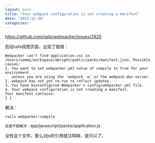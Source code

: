 ```yaml
---
layout: post
title: "Your webpack configuration is not creating a manifest"
date: "2022-12-30"
categories: 
---
```

<p><a href="https://github.com/rails/webpacker/issues/2825">https://github.com/rails/webpacker/issues/2825</a></p>

<p>启动rails视图页面，出现了报错：</p>

<pre>
<code>Webpacker can&#39;t find application.css in /Users/sammy/workspace/abright/public/packs/manifest.json. Possible causes:
1. You want to set webpacker.yml value of compile to true for your environment
   unless you are using the `webpack -w` or the webpack-dev-server.
2. webpack has not yet re-run to reflect updates.
3. You have misconfigured Webpacker&#39;s config/webpacker.yml file.
4. Your webpack configuration is not creating a manifest.
Your manifest contains:
{ }</code></pre>

<p>解决：</p>

<p><code>rails webpacker:compile</code></p>

<p><code>还是不能解决：</code>app/javascript/packs/application.js</p>

<p>没有这个文件，那么对js的引用就注释掉，就可以了。</p>

<p>&nbsp;</p>


